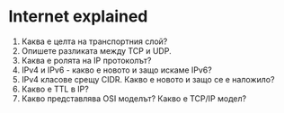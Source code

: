 # Internet explained

1. Каква е целта на транспортния слой?
2. Опишете разликата между TCP и UDP.
3. Каква е ролята на IP протоколът?
4. IPv4 и IPv6 - какво е новото и защо искаме IPv6?
5. IPv4 класове срещу CIDR. Какво е новото и защо се е наложило?
6. Какво е TTL в IP?
7. Какво представлява OSI моделът? Какво е TCP/IP модел?
